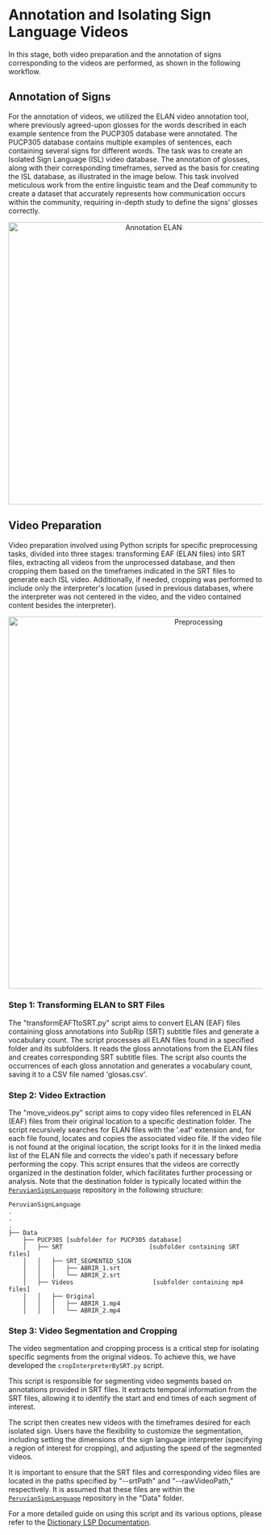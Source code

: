 # Annotation and Isolating Sign Language Videos

In this stage, both video preparation and the annotation of signs corresponding to the videos are performed, as shown in the following workflow.

## Annotation of Signs

For the annotation of videos, we utilized the ELAN video annotation tool, where previously agreed-upon glosses for the words described in each example sentence from the PUCP305 database were annotated. The PUCP305 database contains multiple examples of sentences, each containing several signs for different words. The task was to create an Isolated Sign Language (ISL) video database. The annotation of glosses, along with their corresponding timeframes, served as the basis for creating the ISL database, as illustrated in the image below. This task involved meticulous work from the entire linguistic team and the Deaf community to create a dataset that accurately represents how communication occurs within the community, requiring in-depth study to define the signs' glosses correctly.

<p align="center">
  <img src="./assets/ELAN.jpg" alt="Annotation ELAN" width="560">
</p>


## Video Preparation

Video preparation involved using Python scripts for specific preprocessing tasks, divided into three stages: transforming EAF (ELAN files) into SRT files, extracting all videos from the unprocessed database, and then cropping them based on the timeframes indicated in the SRT files to generate each ISL video. Additionally, if needed, cropping was performed to include only the interpreter's location (used in previous databases, where the interpreter was not centered in the video, and the video contained content besides the interpreter).

<p align="center">
  <img src="./assets/Preprocessing.png" alt="Preprocessing" width="738">
</p>

### Step 1: Transforming ELAN to SRT Files

The "transformEAFTtoSRT.py" script aims to convert ELAN (EAF) files containing gloss annotations into SubRip (SRT) subtitle files and generate a vocabulary count. The script processes all ELAN files found in a specified folder and its subfolders. It reads the gloss annotations from the ELAN files and creates corresponding SRT subtitle files. The script also counts the occurrences of each gloss annotation and generates a vocabulary count, saving it to a CSV file named 'glosas.csv'.

### Step 2: Video Extraction

The "move_videos.py" script aims to copy video files referenced in ELAN (EAF) files from their original location to a specific destination folder. The script recursively searches for ELAN files with the '.eaf' extension and, for each file found, locates and copies the associated video file. If the video file is not found at the original location, the script looks for it in the linked media list of the ELAN file and corrects the video's path if necessary before performing the copy. This script ensures that the videos are correctly organized in the destination folder, which facilitates further processing or analysis. Note that the destination folder is typically located within the <a href="https://github.com/gissemari/PeruvianSignLanguage" target="_blank">`PeruvianSignLanguage`</a> repository in the following structure:


<!-- En esta etapa se realiza tanto la preparación de los vídeos como la anotación de las señas correspondientes a los vídeos, como se muestra en el flujo a continuación.

Anotación de Señas

Para la anotación de los vídeos se hizo uso de la herramienta de anotación de videos ELAN, donde se anotaron glosas previamente acordadas para las palabras descritas en cada oración ejemplo de la palabra correspondiente de acuerdo a la base de datos PUCP305, es decir, la base de datos cuenta con múltiples ejemplos de oraciones, y en cada oración se tienen múltiples señas de las diferentes palabras, la tarea es crear un base de datos de Isolated Sign Language (ISL) videos, por tanto la anotación de la Glosa en conjunto con los timeframes donde ocurren sirvieron para la creación de ISL database, como se muestra en la siguiente imagen.
Esta tarea fue un trabajo arduo realizado por todo el equipo de lingüística y la comunidad sorda para crear un conjunto de datos que sean acordes a como se comunican en la comunidad, requiriendo un arduo estudio para definir correctamente las glosas de las señas.

Preparación de Videos

Para la preparación de los vídeos se hizo uso de scripts en python para la realización del preprocesamiento correspondiente, dividido en 3 etapas, transformar los EAF (ELAN files) en archivos SRT , que son mejor manejables para la tarea, extraer todos los vídeos de la base de datos no procesada , y luego recortarlos en función a los timeframes indicados en los archivos SRT para poder generar cada ISL video, asimismo si correspondía se realizaba un recorte de la ubicación del intérprete (utilizado en base de datos anteriores, donde el intérprete no se ubicaba en el centro del vídeo y el vídeo mostraba contenido además del intérprete)

Paso 1: Transformación de ELAN to SRT files

El archivo "transformEAFTtoSRT.py" tiene como objetivo convertir archivos ELAN (EAF) que contienen anotaciones de glosas en archivos de subtítulos SubRip (SRT) y generar un recuento de vocabulario. El script procesa todos los archivos ELAN encontrados en una carpeta especificada y sus subcarpetas. Lee las anotaciones de glosas de los archivos ELAN y crea archivos de subtítulos SRT correspondientes. También cuenta las ocurrencias de cada anotación de glosa y genera un recuento de vocabulario, que se guarda en un archivo CSV llamado 'glosas.csv'. Para utilizar el script, asegúrese de tener instaladas las bibliotecas requeridas y establezca las rutas de entrada y salida según corresponda. Después de ejecutar el script, encontrará los archivos SRT procesados y el recuento de vocabulario en la carpeta de salida especificada.

Paso 2: Extracción de los videos

El archivo "move_videos.py" tiene como objetivo copiar archivos de video referenciados en archivos ELAN (EAF) desde una ubicación original a una ubicación de destino específica. El script recorre una estructura de directorios para buscar archivos ELAN con extensión ".eaf" y, para cada archivo encontrado, busca y copia el archivo de video asociado. Si el archivo de video no se encuentra en la ubicación original, busca en la lista de medios vinculados del archivo ELAN y corrige la ruta del video si es necesario antes de realizar la copia. El script asegura que los videos estén correctamente ubicados en la carpeta de destino, lo que facilita su posterior procesamiento o análisis. Tomar en cuenta, que por lo general la carpeta de destino deberá encontrarse en el repositorio [PeruvianSignLanguage](https://github.com/gissemari/PeruvianSignLanguage) con la siguiente estructura: -->

```
PeruvianSignLanguage
.
.
.
├── Data
    ├── PUCP305 [subfolder for PUCP305 database]
    │   ├── SRT                        [subfolder containing SRT files]
    │   │   ├── SRT_SEGMENTED_SIGN
    │   │   │   ├── ABRIR_1.srt
    │   │   │   └── ABRIR_2.srt
    │   ├── Videos                      [subfolder containing mp4 files]
    │   │   ├── Original
    │   │   │   ├── ABRIR_1.mp4
    │   │   │   └── ABRIR_2.mp4

```


### Step 3: Video Segmentation and Cropping

The video segmentation and cropping process is a critical step for isolating specific segments from the original videos. To achieve this, we have developed the `cropInterpreterBySRT.py` script. 

This script is responsible for segmenting video segments based on annotations provided in SRT files. It extracts temporal information from the SRT files, allowing it to identify the start and end times of each segment of interest.

The script then creates new videos with the timeframes desired for each isolated sign. Users have the flexibility to customize the segmentation, including setting the dimensions of the sign language interpreter (specifying a region of interest for cropping), and adjusting the speed of the segmented videos.

It is important to ensure that the SRT files and corresponding video files are located in the paths specified by "--srtPath" and "--rawVideoPath," respectively. It is assumed that these files are within the <a href="https://github.com/gissemari/PeruvianSignLanguage" target="_blank">`PeruvianSignLanguage`</a> repository in the "Data" folder.

For a more detailed guide on using this script and its various options, please refer to the [Dictionary LSP Documentation](https://github.com/Diccionario-LSP/Docs).

<!-- Paso 3: Recorte de los vídeos


El archivo "cropInterpreterBySRT.py" tiene como objetivo segmentar y recortar segmentos específicos de videos basándose en las anotaciones proporcionadas en archivos SRT. Para ello, el script lee los archivos SRT ubicados en la ruta especificada por "--srtPath" y utiliza la información temporal de las anotaciones para identificar los momentos de inicio y finalización de cada segmento de interés.

El script utiliza la biblioteca pysrt para leer los archivos SRT y extraer los tiempos de inicio y finalización de cada anotación. Luego, utiliza la biblioteca cv2 para leer los videos de origen ubicados en la ruta especificada por "--rawVideoPath". Posteriormente, para cada segmento identificado en el archivo SRT, el script recorta el video original correspondiente y crea un nuevo video que contiene solo el segmento recortado. Los nuevos videos segmentados se guardan en la ruta especificada por "--outputVideoPath".

El script también proporciona opciones adicionales para personalizar la segmentación, como la posibilidad de establecer el ancho y alto del intérprete de lenguaje de señas en los videos segmentados y la opción de recortar el video para incluir solo una región de interés específica (coordenadas "x1", "y1", "width" y "height"). Además, se puede controlar la velocidad de los nuevos videos segmentados ("fpsOutput") y la opción de considerar el gesto en el nombre de salida del video.

Es importante tener en cuenta que para que el script funcione correctamente, es necesario que los archivos SRT y los archivos de video correspondientes se encuentren en las ubicaciones especificadas por "--srtPath" y "--rawVideoPath", respectivamente. Se supone que estos archivos se encuentran dentro del repositorio [PeruvianSignLanguage](https://github.com/gissemari/PeruvianSignLanguage) en la carpeta "Data". -->

<!-- ### Repository for cropInterpreterbySRT.py, move_videos.py, transformEAFtoSRT.py

### and for details about annotation process using ELAN software -->


